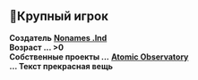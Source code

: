 ## 🧐Крупный игрок
**Создатель** [**Nonames .Ind**](https://github.com/kddKena/82831823812312605765A/wiki)\
**Возраст ... >0**\
**Собственные проекты ...** [**Atomic Observatory**](https://github.com/kddKena/Atomic-Observatory)\
**... Текст прекрасная вещь**
